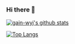 ### Hi there 👋

<!--
**gain-wyj/gain-wyj** is a ✨ _special_ ✨ repository because its `README.md` (this file) appears on your GitHub profile.

Here are some ideas to get you started:

- 🔭 I’m currently working on ...
- 🌱 I’m currently learning ...
- 👯 I’m looking to collaborate on ...
- 🤔 I’m looking for help with ...
- 💬 Ask me about ...
- 📫 How to reach me: ...
- 😄 Pronouns: ...
- ⚡ Fun fact: ...
-->

[![gain-wyj's github stats](https://github-readme-stats.vercel.app/api?username=gain-wyj)](https://github.com/anuraghazra/github-readme-stats)

[![Top Langs](https://github-readme-stats.vercel.app/api/top-langs/?username=gain-wyj&layout=compact)](https://github.com/anuraghazra/github-readme-stats)
